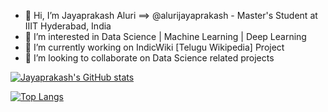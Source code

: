 - 👋 Hi, I’m Jayaprakash Aluri ==> @alurijayaprakash - Master's Student at IIIT Hyderabad, India
- 👀 I’m interested in Data Science | Machine Learning | Deep Learning
- 🌱 I’m currently working on IndicWiki [Telugu Wikipedia] Project
- 💞️ I’m looking to collaborate on Data Science related projects
<!---
- 📫 you can reach me at [jayaprakashaluri.dev](https://jayaprakashaluri.dev)
--->

[![Jayaprakash's GitHub stats](https://github-readme-stats.vercel.app/api?username=alurijayaprakash&show_icons=true)](https://github.com/alurijayaprakash/github-readme-stats)

[![Top Langs](https://github-readme-stats.vercel.app/api/top-langs/?username=alurijayaprakash)](https://github.com/alurijayaprakash/github-readme-stats)



<!---
alurijayaprakash/alurijayaprakash is a ✨ special ✨ repository because its `README.md` (this file) appears on your GitHub profile.
You can click the Preview link to take a look at your changes.
--->
